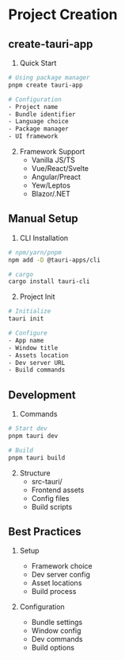 # Project Creation

## create-tauri-app
1. Quick Start
```bash
# Using package manager
pnpm create tauri-app

# Configuration
- Project name
- Bundle identifier
- Language choice
- Package manager
- UI framework
```

2. Framework Support
   - Vanilla JS/TS
   - Vue/React/Svelte
   - Angular/Preact
   - Yew/Leptos
   - Blazor/.NET

## Manual Setup
1. CLI Installation
```bash
# npm/yarn/pnpm
npm add -D @tauri-apps/cli

# cargo
cargo install tauri-cli
```

2. Project Init
```bash
# Initialize
tauri init

# Configure
- App name
- Window title
- Assets location
- Dev server URL
- Build commands
```

## Development
1. Commands
```bash
# Start dev
pnpm tauri dev

# Build
pnpm tauri build
```

2. Structure
   - src-tauri/
   - Frontend assets
   - Config files
   - Build scripts

## Best Practices
1. Setup
   - Framework choice
   - Dev server config
   - Asset locations
   - Build process

2. Configuration
   - Bundle settings
   - Window config
   - Dev commands
   - Build options